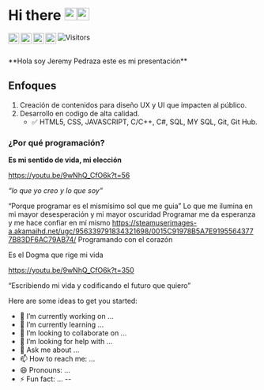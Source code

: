 # Hi there <img src="https://media.giphy.com/media/hvRJCLFzcasrR4ia7z/giphy.gif" width="25px"><img src="https://media.giphy.com/media/xUA7bawPmP2gglnzR6/giphy.gif" width="25px">
<a href="https://discord.gg/XTW52Kt">
  <img align="left" alt="Abhishek's Discord" width="22px" src="https://raw.githubusercontent.com/peterthehan/peterthehan/master/assets/discord.svg" />
</a>
<a href="https://twitter.com/abhisheknaiidu">
  <img align="left" alt="Abhishek Naidu | Twitter" width="22px" src="https://raw.githubusercontent.com/peterthehan/peterthehan/master/assets/twitter.svg" />
</a>
<a href="https://www.linkedin.com/in/abhisheknaiidu/">
  <img align="left" alt="Abhishek's LinkedIN" width="22px" src="https://raw.githubusercontent.com/peterthehan/peterthehan/master/assets/linkedin.svg" />
</a>
<a href="https://open.spotify.com/user/e90fe4zsndbm6xoe2t7t8kogf?si=WaLKpwvWTle0btle2qPb6g">
  <img align="left" alt="Abhishek's Spotify" width="22px" src="https://raw.githubusercontent.com/peterthehan/peterthehan/master/assets/spotify.svg" />
</a>

![Visitors](https://visitor-badge.glitch.me/badge?page_id=JpdzRamirez.JpdzRamirez)

<br />
**Hola soy Jeremy Pedraza este es mi presentación**

## Enfoques
1. Creación de contenidos para diseño UX y UI que impacten al público.
2. Desarrollo en codigo de alta calidad.
   * ✅ HTML5, CSS, JAVASCRIPT, C/C++, C#, SQL, MY SQL, Git, Git Hub. 
   
### ¿Por qué programación?
 
**Es mi sentido de vida, mi elección**

https://youtu.be/9wNhQ_CfO6k?t=56

_“lo que yo creo y lo que soy”_

“Porque programar es el mismísimo sol que me guia”
Lo que me ilumina en mi mayor desesperación y mi mayor oscuridad
Programar me da esperanza y me hace confiar en mí mismo
https://steamuserimages-a.akamaihd.net/ugc/956339791834321698/0015C91978B5A7E91955643777B83DF6AC79AB74/
Programando con el corazón 

Es el Dogma que rige mi vida

https://youtu.be/9wNhQ_CfO6k?t=350

“Escribiendo mi vida y codificando el futuro que quiero”

Here are some ideas to get you started:

- 🔭 I’m currently working on ...
- 🌱 I’m currently learning ...
- 👯 I’m looking to collaborate on ...
- 🤔 I’m looking for help with ...
- 💬 Ask me about ...
- 📫 How to reach me: ...
- 😄 Pronouns: ...
- ⚡ Fun fact: ...
--
